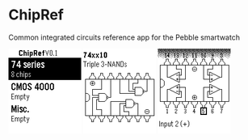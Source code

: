 # ChipRef
Common integrated circuits reference app for the Pebble smartwatch

![screenshot](png/chipref2.png) ![screenshot](png/chipref1.png) ![screenshot](png/chipref3.png)
